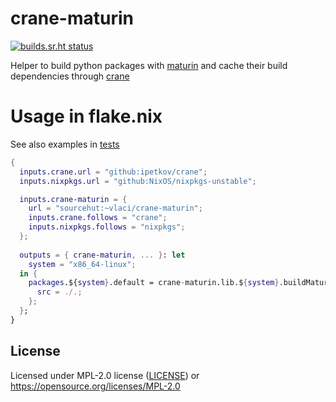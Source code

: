 # crane-maturin

[![builds.sr.ht status](https://builds.sr.ht/~vlaci/crane-maturin.svg)](https://builds.sr.ht/~vlaci/crane-maturin?)

Helper to build python packages with [maturin](https://maturin.rs) and cache their build dependencies through [crane](https://crane.dev)

# Usage in flake.nix

See also examples in [tests](item/tests)

```nix
{
  inputs.crane.url = "github:ipetkov/crane";
  inputs.nixpkgs.url = "github:NixOS/nixpkgs-unstable";

  inputs.crane-maturin = {
    url = "sourcehut:~vlaci/crane-maturin";
    inputs.crane.follows = "crane";
    inputs.nixpkgs.follows = "nixpkgs";
  };
  
  outputs = { crane-maturin, ... }: let
    system = "x86_64-linux";
  in {
    packages.${system}.default = crane-maturin.lib.${system}.buildMaturinPythonPackage {
      src = ./.;
    };
  };
}
```

## License

Licensed under MPL-2.0 license ([LICENSE](item/LICENSE)) or <https://opensource.org/licenses/MPL-2.0>

